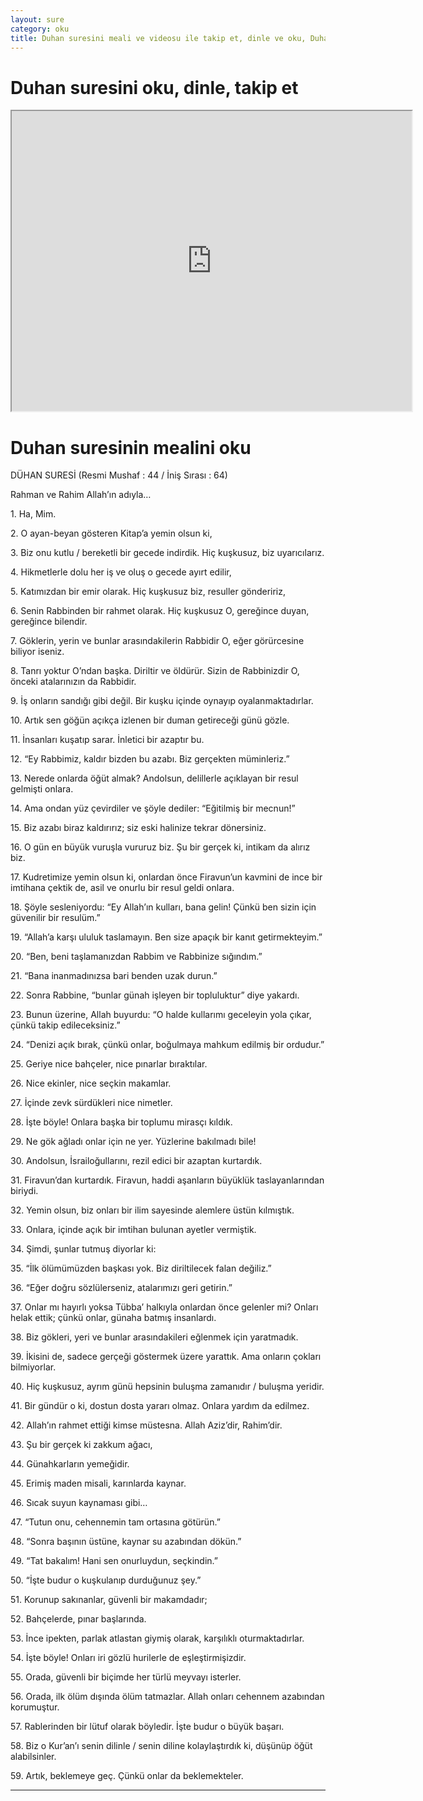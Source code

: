 ```yaml
---
layout: sure
category: oku
title: Duhan suresini meali ve videosu ile takip et, dinle ve oku, Duhan dinle, Duhan meali.
---
```


<div class="container">
  <div class="row">
    <div class="col-lg-12">
      <h1>Duhan suresini oku, dinle, takip et</h1>
      <div class="div-youtube-embed">
        <iframe width="640" height="480" src="https://www.youtube.com/embed/">frameborder="0" allowfullscreen></iframe>
      </div>
    </div>
  </div>

  <div class="row">
    <div class="col-lg-12">
      <h1>Duhan suresinin mealini oku</h1>
      <div><p></p><p></p><p>DÜHAN SURESİ (Resmi Mushaf : 44 / İniş Sırası : 64)</p><p>Rahman ve Rahim Allah’ın adıyla…</p><p></p><p></p><p>1. Ha, Mim.</p><p></p><p></p><p>2. O ayan-beyan gösteren Kitap’a yemin olsun ki,</p><p></p><p></p><p>3. Biz onu kutlu / bereketli bir gecede indirdik. Hiç kuşkusuz, biz uyarıcılarız.</p><p></p><p></p><p>4. Hikmetlerle dolu her iş ve oluş o gecede ayırt edilir,</p><p></p><p></p><p>5. Katımızdan bir emir olarak. Hiç kuşkusuz biz, resuller göndeririz,</p><p></p><p></p><p>6. Senin Rabbinden bir rahmet olarak. Hiç kuşkusuz O, gereğince duyan, gereğince bilendir.</p><p></p><p></p><p>7. Göklerin, yerin ve bunlar arasındakilerin Rabbidir O, eğer görürcesine biliyor iseniz.</p><p></p><p></p><p>8. Tanrı yoktur O’ndan başka. Diriltir ve öldürür. Sizin de Rabbinizdir O, önceki atalarınızın da Rabbidir.</p><p></p><p></p><p>9. İş onların sandığı gibi değil. Bir kuşku içinde oynayıp oyalanmaktadırlar.</p><p></p><p></p><p>10. Artık sen göğün açıkça izlenen bir duman getireceği günü gözle.</p><p></p><p></p><p>11. İnsanları kuşatıp sarar. İnletici bir azaptır bu.</p><p></p><p></p><p>12. “Ey Rabbimiz, kaldır bizden bu azabı. Biz gerçekten müminleriz.”</p><p></p><p></p><p>13. Nerede onlarda öğüt almak? Andolsun, delillerle açıklayan bir resul gelmişti onlara.</p><p></p><p></p><p>14. Ama ondan yüz çevirdiler ve şöyle dediler: “Eğitilmiş bir mecnun!”</p><p></p><p></p><p>15. Biz azabı biraz kaldırırız; siz eski halinize tekrar dönersiniz.</p><p></p><p></p><p>16. O gün en büyük vuruşla vururuz biz. Şu bir gerçek ki, intikam da alırız biz.</p><p></p><p></p><p>17. Kudretimize yemin olsun ki, onlardan önce Firavun’un kavmini de ince bir imtihana çektik de, asil ve onurlu bir resul geldi onlara.</p><p></p><p></p><p>18. Şöyle sesleniyordu: “Ey Allah’ın kulları, bana gelin! Çünkü ben sizin için güvenilir bir resulüm.”</p><p></p><p></p><p>19. “Allah’a karşı ululuk taslamayın. Ben size apaçık bir kanıt getirmekteyim.”</p><p></p><p></p><p>20. “Ben, beni taşlamanızdan Rabbim ve Rabbinize sığındım.”</p><p></p><p></p><p>21. “Bana inanmadınızsa bari benden uzak durun.”</p><p></p><p></p><p>22. Sonra Rabbine, “bunlar günah işleyen bir topluluktur” diye yakardı.</p><p></p><p></p><p>23. Bunun üzerine, Allah buyurdu: “O halde kullarımı geceleyin yola çıkar, çünkü takip edileceksiniz.”</p><p></p><p></p><p>24. “Denizi açık bırak, çünkü onlar, boğulmaya mahkum edilmiş bir ordudur.”</p><p></p><p></p><p>25. Geriye nice bahçeler, nice pınarlar bıraktılar.</p><p></p><p></p><p>26. Nice ekinler, nice seçkin makamlar.</p><p></p><p></p><p>27. İçinde zevk sürdükleri nice nimetler.</p><p></p><p></p><p>28. İşte böyle! Onlara başka bir toplumu mirasçı kıldık.</p><p></p><p></p><p>29. Ne gök ağladı onlar için ne yer. Yüzlerine bakılmadı bile!</p><p></p><p></p><p>30. Andolsun, İsrailoğullarını, rezil edici bir azaptan kurtardık.</p><p></p><p></p><p>31. Firavun’dan kurtardık. Firavun, haddi aşanların büyüklük taslayanlarından biriydi.</p><p></p><p></p><p>32. Yemin olsun, biz onları bir ilim sayesinde alemlere üstün kılmıştık.</p><p></p><p></p><p>33. Onlara, içinde açık bir imtihan bulunan ayetler vermiştik.</p><p></p><p></p><p>34. Şimdi, şunlar tutmuş diyorlar ki:</p><p></p><p></p><p>35. “İlk ölümümüzden başkası yok. Biz diriltilecek falan değiliz.”</p><p></p><p></p><p>36. “Eğer doğru sözlülerseniz, atalarımızı geri getirin.”</p><p></p><p></p><p>37. Onlar mı hayırlı yoksa Tübba’ halkıyla onlardan önce gelenler mi? Onları helak ettik; çünkü onlar, günaha batmış insanlardı.</p><p></p><p></p><p>38. Biz gökleri, yeri ve bunlar arasındakileri eğlenmek için yaratmadık.</p><p></p><p></p><p>39. İkisini de, sadece gerçeği göstermek üzere yarattık. Ama onların çokları bilmiyorlar.</p><p></p><p></p><p>40. Hiç kuşkusuz, ayrım günü hepsinin buluşma zamanıdır / buluşma yeridir.</p><p></p><p></p><p>41. Bir gündür o ki, dostun dosta yararı olmaz. Onlara yardım da edilmez.</p><p></p><p></p><p>42. Allah’ın rahmet ettiği kimse müstesna. Allah Aziz’dir, Rahim’dir.</p><p></p><p></p><p>43. Şu bir gerçek ki zakkum ağacı,</p><p></p><p></p><p>44. Günahkarların yemeğidir.</p><p></p><p></p><p>45. Erimiş maden misali, karınlarda kaynar.</p><p></p><p></p><p>46. Sıcak suyun kaynaması gibi…</p><p></p><p></p><p>47. “Tutun onu, cehennemin tam ortasına götürün.”</p><p></p><p></p><p>48. “Sonra başının üstüne, kaynar su azabından dökün.”</p><p></p><p></p><p>49. “Tat bakalım! Hani sen onurluydun, seçkindin.”</p><p></p><p></p><p>50. “İşte budur o kuşkulanıp durduğunuz şey.”</p><p></p><p></p><p>51. Korunup sakınanlar, güvenli bir makamdadır;</p><p></p><p></p><p>52. Bahçelerde, pınar başlarında.</p><p></p><p></p><p>53. İnce ipekten, parlak atlastan giymiş olarak, karşılıklı oturmaktadırlar.</p><p></p><p></p><p>54. İşte böyle! Onları iri gözlü hurilerle de eşleştirmişizdir.</p><p></p><p></p><p>55. Orada, güvenli bir biçimde her türlü meyvayı isterler.</p><p></p><p></p><p>56. Orada, ilk ölüm dışında ölüm tatmazlar. Allah onları cehennem azabından korumuştur.</p><p></p><p></p><p>57. Rablerinden bir lütuf olarak böyledir. İşte budur o büyük başarı.</p><p></p><p></p><p>58. Biz o Kur’an’ı senin dilinle / senin diline kolaylaştırdık ki, düşünüp öğüt alabilsinler.</p><p></p><p></p><p>59. Artık, beklemeye geç. Çünkü onlar da beklemekteler.</p><p></p><p></p></div>
    </div>
  </div>
</div>
<hr />